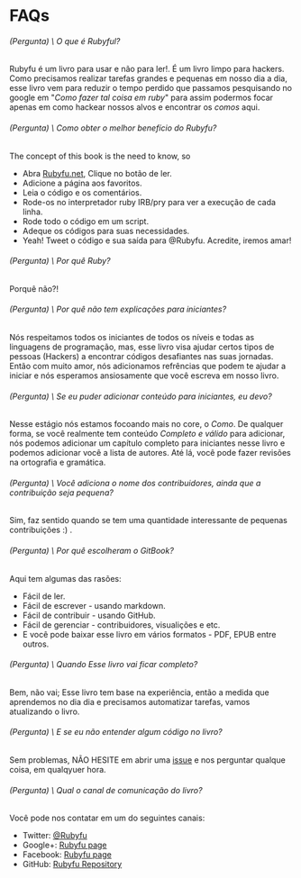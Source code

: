 # FAQs

###### \(Pergunta\) \ O que é Rubyful? 
Rubyfu é um livro para usar e não para ler!. É um livro limpo para hackers. Como precisamos realizar tarefas grandes e pequenas em nosso dia a dia, esse livro vem para reduzir o tempo perdido que passamos pesquisando no google em "*Como fazer tal coisa em ruby*" para assim podermos focar apenas em como hackear nossos alvos e encontrar os *comos* aqui.

###### \(Pergunta\) \ Como obter o melhor benefício do Rubyfu?
The concept of this book is the need to know, so
- Abra [Rubyfu.net][2], Clique no botão de ler.
- Adicione a página aos favoritos.
- Leia o código e os comentários.
- Rode-os no interpretador ruby IRB/pry para ver a execução de cada linha.
- Rode todo o código em um script.
- Adeque os códigos para suas necessidades.
- Yeah! Tweet o código e sua saída para @Rubyfu. Acredite, iremos amar!

###### \(Pergunta\) \ Por quê  Ruby?
Porquê não?!

###### \(Pergunta\) \ Por quê não tem explicações para iniciantes?
Nós respeitamos todos os iniciantes de todos os níveis e todas as linguagens de programação, mas, esse livro visa ajudar  certos tipos de pessoas (Hackers) a encontrar códigos desafiantes nas suas jornadas. Então com muito amor, nós adicionamos refrências que podem te ajudar a iniciar e nós esperamos ansiosamente que você escreva em nosso livro.

###### \(Pergunta\) \ Se eu puder adicionar conteúdo para iniciantes, eu devo?
Nesse estágio nós estamos focoando mais no core, o *Como*. De qualquer forma, se você realmente tem conteúdo *Completo e válido* para adicionar, nós podemos adicionar um capítulo completo para iniciantes nesse livro e podemos adicionar você a lista de autores. Até lá, você pode fazer revisões na ortografia e gramática.

###### \(Pergunta\) \ Você adiciona o nome dos contribuidores, ainda que a contribuição seja pequena?
Sim, faz sentido quando se tem uma quantidade interessante de pequenas contribuições :) .

###### \(Pergunta\) \ Por quê escolheram o GitBook?
Aqui tem algumas das rasões:
* Fácil de ler.
* Fácil de escrever - usando markdown.
* Fácil de contribuir - usando GitHub.
* Fácil de gerenciar - contribuidores, visualições e etc.
* E você pode baixar esse livro em vários formatos - PDF, EPUB entre outros.

###### \(Pergunta\) \ Quando Esse livro vai ficar completo?
Bem, não vai; Esse livro tem base na experiência, então a medida que aprendemos no dia dia e precisamos automatizar tarefas, vamos atualizando o livro.

###### \(Pergunta\) \ E se eu não entender algum código no livro?
Sem problemas, NÃO HESITE em abrir uma [issue][1] e nos perguntar qualque coisa, em qualqyuer hora.

###### \(Pergunta\) \ Qual o canal de comunicação do livro?
Você pode nos contatar em um do seguintes canais:

- Twitter: [@Rubyfu][3]
- Google+: [Rubyfu page][4]
- Facebook: [Rubyfu page][5]
- GitHub: [Rubyfu Repository][6]












[1]: https://github.com/rubyfu/RubyFu/issues
[2]: http://rubyfu.net
[3]: https://twitter.com/Rubyfu
[4]: https://plus.google.com/114358908164154763697
[5]: https://www.facebook.com/Rubyfu-600728320066710/
[6]: https://github.com/Rubyfu/RubyFu
